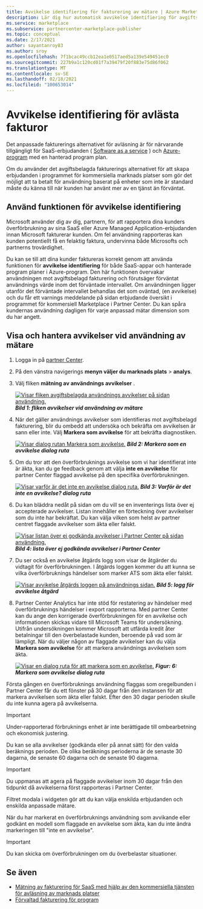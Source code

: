 ```yaml
---
title: Avvikelse identifiering för fakturering av mätare | Azure Marketplace
description: Lär dig hur automatisk avvikelse identifiering för avgiftsbelagda fakturor hjälper till att se till att dina kunder debiteras korrekt för avgiftsbelagd användning av ditt kommersiella marknads erbjudande.
ms.service: marketplace
ms.subservice: partnercenter-marketplace-publisher
ms.topic: conceptual
ms.date: 2/17/2021
author: sayantanroy83
ms.author: sroy
ms.openlocfilehash: 7f1bcac49ccb12ea1e0517aed5a139e549451ec0
ms.sourcegitcommit: 227b9a1c120cd01f7a39479f20f883e75d86f062
ms.translationtype: MT
ms.contentlocale: sv-SE
ms.lasthandoff: 02/18/2021
ms.locfileid: "100653014"
---
```

# <a name="anomaly-detection-for-metered-billing"></a>Avvikelse identifiering för avlästa fakturor

Det anpassade fakturerings alternativet för avläsning är för närvarande tillgängligt för SaaS-erbjudanden ( [Software as a service](plan-saas-offer.md) ) och [Azure-program](plan-azure-application-offer.md#types-of-plans) med en hanterad program plan.

Om du använder det avgiftsbelagda fakturerings alternativet för att skapa erbjudanden i programmet för kommersiella marknads platser som gör det möjligt att ta betalt för användning baserat på enheter som inte är standard måste du känna till när kunden har använt mer av en tjänst än förväntat.

## <a name="use-the-anomaly-detection-feature"></a>Använd funktionen för avvikelse identifiering

Microsoft använder dig av dig, partnern, för att rapportera dina kunders överförbrukning av sina SaaS eller Azure Managed Application-erbjudanden innan Microsoft fakturerar kunden. Om fel användning rapporteras kan kunden potentiellt få en felaktig faktura, undervinna både Microsofts och partnerns trovärdighet.

Du kan se till att dina kunder faktureras korrekt genom att använda funktionen för **avvikelse identifiering** för både SaaS-appar och hanterade program planer i Azure-program. Den här funktionen övervakar användningen mot avgiftsbelagd fakturering och förutsäger förväntat användnings värde inom det förväntade intervallet. Om användningen ligger utanför det förväntade intervallet behandlas det som oväntad, (en avvikelse) och du får ett varnings meddelande på sidan erbjudande översikt i programmet för kommersiell Marketplace i Partner Center. Du kan spåra kundernas användning dagligen för varje anpassad mätar dimension som du har angett.

## <a name="view-and-manage-metered-usage-anomalies"></a>Visa och hantera avvikelser vid användning av mätare

1. Logga in på [partner Center](https://partner.microsoft.com/dashboard/home).
1. På den vänstra navigerings **menyn väljer du marknads plats**  >  **analys**.
1. Välj fliken **mätning av användnings avvikelser** .

    [![Visar fliken avgiftsbelagda användnings avvikelser på sidan användning.](./media/anomaly-detection/metered-usage-anomalies.png)](./media/anomaly-detection/metered-usage-anomalies.png#lightbox)
    ***Bild 1: fliken avvikelser vid användning av mätare***

1. När det gäller användnings avvikelser som identifieras mot avgiftsbelagd fakturering, blir du ombedd att undersöka och bekräfta om avvikelsen är sann eller inte. Välj **Markera som avvikelse** för att bekräfta diagnostiken.

     [![Visar dialog rutan Markera som avvikelse.](./media/anomaly-detection/mark-as-anomaly.png)](./media/anomaly-detection/mark-as-anomaly.png#lightbox)
    ***Bild 2: Markera som en avvikelse dialog ruta***

1. Om du tror att den överförbruknings avvikelse som vi har identifierat inte är äkta, kan du ge feedback genom att välja **inte en avvikelse** för partner Center flaggad avvikelse på den specifika överförbrukningen.

    [![Visar varför är det inte en avvikelse dialog ruta.](./media/anomaly-detection/why-is-it-not-an-anomaly.png)](./media/anomaly-detection/why-is-it-not-an-anomaly.png#lightbox)
    ***Bild 3: Varför är det inte en avvikelse? dialog ruta***

1. Du kan bläddra nedåt på sidan om du vill se en inventerings lista över ej accepterade avvikelser. Listan innehåller en förteckning över avvikelser som du inte har bekräftat. Du kan välja vilken som helst av partner centret flaggade avvikelser som äkta eller falskt.

   [![Visar listan över ej godkända avvikelser i Partner Center på sidan användning.](./media/anomaly-detection/unacknowledged-anomalies.png)](./media/anomaly-detection/unacknowledged-anomalies.png#lightbox)
    ***Bild 4: lista över ej godkända avvikelser i Partner Center***

1. Du ser också en avvikelse åtgärds logg som visar de åtgärder du vidtagit för överförbrukningen. I åtgärds loggen kommer du att kunna se vilka överförbruknings händelser som marker ATS som äkta eller falskt.

   [ ![ Visar avvikelse åtgärds loggen på användnings sidan.](./media/anomaly-detection/anomaly-action-log.png)](./media/anomaly-detection/anomaly-action-log.png#lightbox) 
    ***Bild 5: logg för avvikelse åtgärd***

1. Partner Center Analytics har inte stöd för restatering av händelser med överförbruknings händelser i export rapporterna. Med partner Center kan du ange den korrigerade överförbrukningen för en avvikelse och informationen skickas vidare till Microsoft Teams för undersökning. Utifrån undersökningen kommer Microsoft att utfärda kredit åter betalningar till den överbelastade kunden, beroende på vad som är lämpligt. När du väljer någon av flaggade avvikelser kan du välja **Markera som avvikelse** för att markera användnings avvikelsen som äkta.

   [ ![ Visar en dialog ruta för att markera som en avvikelse.](./media/anomaly-detection/new-reported-usage.png)](./media/anomaly-detection/new-reported-usage.png#lightbox) 
    ***Figur: 6: Markera som avvikelse dialog ruta***

Första gången en överförbruknings användning flaggas som oregelbunden i Partner Center får du ett fönster på 30 dagar från den instansen för att markera avvikelsen som äkta eller falskt. Efter den 30 dagar perioden skulle du inte kunna agera på avvikelserna.

> [!IMPORTANT]
> Under-rapporterad förbruknings enhet är inte berättigade till ombearbetning och ekonomisk justering.

Du kan se alla avvikelser (godkända eller på annat sätt) för den valda beräknings perioden. De olika beräknings perioderna är de senaste 30 dagarna, de senaste 60 dagarna och de senaste 90 dagarna.

> [!IMPORTANT]
> Du uppmanas att agera på flaggade avvikelser inom 30 dagar från den tidpunkt då avvikelserna först rapporteras i Partner Center.

Filtret modala i widgeten gör att du kan välja enskilda erbjudanden och enskilda anpassade mätare.

När du har markerat en överförbruknings användning som avvikande eller godkänt en modell som flaggade en avvikelse som äkta, kan du inte ändra markeringen till "inte en avvikelse".

> [!IMPORTANT]
> Du kan skicka om överförbrukningen om du överbelastar situationer.

## <a name="see-also"></a>Se även
- [Mätning av fakturering för SaaS med hjälp av den kommersiella tjänsten för avläsning av marknads platser](./partner-center-portal/saas-metered-billing.md)
- [Förvaltad fakturering för program](./partner-center-portal/azure-app-metered-billing.md)
